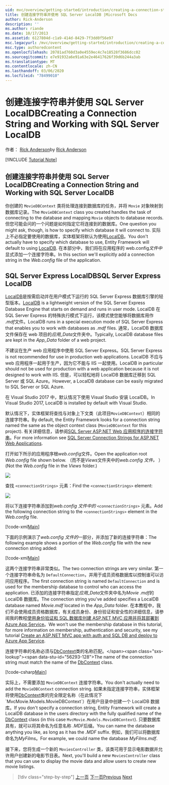 ```yaml
---
uid: mvc/overview/getting-started/introduction/creating-a-connection-string
title: 创建连接字符串并使用 SQL Server LocalDB |Microsoft Docs
author: Rick-Anderson
description: ''
ms.author: riande
ms.date: 10/17/2013
ms.assetid: 6127804d-c1a9-414d-8429-7f3dd0f56e97
msc.legacyurl: /mvc/overview/getting-started/introduction/creating-a-connection-string
msc.type: authoredcontent
ms.openlocfilehash: 20781ad760d3a0e4559ec4c7e18528f3686dcc02
ms.sourcegitcommit: e7e91932a6e91a63e2e46417626f39d6b244a3ab
ms.translationtype: MT
ms.contentlocale: zh-CN
ms.lasthandoff: 03/06/2020
ms.locfileid: "78499010"
---
```

# <a name="creating-a-connection-string-and-working-with-sql-server-localdb"></a><span data-ttu-id="56293-102">创建连接字符串并使用 SQL Server LocalDB</span><span class="sxs-lookup"><span data-stu-id="56293-102">Creating a Connection String and Working with SQL Server LocalDB</span></span>

<span data-ttu-id="56293-103">作者： [Rick Anderson](https://twitter.com/RickAndMSFT)</span><span class="sxs-lookup"><span data-stu-id="56293-103">by [Rick Anderson](https://twitter.com/RickAndMSFT)</span></span>

[!INCLUDE [Tutorial Note](index.md)]

## <a name="creating-a-connection-string-and-working-with-sql-server-localdb"></a><span data-ttu-id="56293-104">创建连接字符串并使用 SQL Server LocalDB</span><span class="sxs-lookup"><span data-stu-id="56293-104">Creating a Connection String and Working with SQL Server LocalDB</span></span>

<span data-ttu-id="56293-105">你创建的 `MovieDBContext` 类将处理连接到数据库的任务，并将 `Movie` 对象映射到数据库记录。</span><span class="sxs-lookup"><span data-stu-id="56293-105">The `MovieDBContext` class you created handles the task of connecting to the database and mapping `Movie` objects to database records.</span></span> <span data-ttu-id="56293-106">但您可能会问的一个问题是如何指定它将连接到的数据库。</span><span class="sxs-lookup"><span data-stu-id="56293-106">One question you might ask, though, is how to specify which database it will connect to.</span></span> <span data-ttu-id="56293-107">实际上不必指定要使用的数据库，实体框架将默认为使用[LocalDB](https://docs.microsoft.com/sql/database-engine/configure-windows/sql-server-2016-express-localdb)。</span><span class="sxs-lookup"><span data-stu-id="56293-107">You don't actually have to specify which database to use, Entity Framework will default to using [LocalDB](https://docs.microsoft.com/sql/database-engine/configure-windows/sql-server-2016-express-localdb).</span></span> <span data-ttu-id="56293-108">在本部分中，我们将在应用程序的 web.config*文件中*显式添加一个连接字符串。</span><span class="sxs-lookup"><span data-stu-id="56293-108">In this section we'll explicitly add a connection string in the *Web.config* file of the application.</span></span>

## <a name="sql-server-express-localdb"></a><span data-ttu-id="56293-109">SQL Server Express LocalDB</span><span class="sxs-lookup"><span data-stu-id="56293-109">SQL Server Express LocalDB</span></span>

<span data-ttu-id="56293-110">[LocalDB](https://docs.microsoft.com/sql/database-engine/configure-windows/sql-server-2016-express-localdb)是按需启动并在用户模式下运行的 SQL Server Express 数据库引擎的轻型版本。</span><span class="sxs-lookup"><span data-stu-id="56293-110">[LocalDB](https://docs.microsoft.com/sql/database-engine/configure-windows/sql-server-2016-express-localdb) is a lightweight version of the SQL Server Express Database Engine that starts on demand and runs in user mode.</span></span> <span data-ttu-id="56293-111">LocalDB 在 SQL Server Express 的特殊执行模式下运行，该模式使您能够将数据库用作 *.mdf*文件。</span><span class="sxs-lookup"><span data-stu-id="56293-111">LocalDB runs in a special execution mode of SQL Server Express that enables you to work with databases as *.mdf* files.</span></span> <span data-ttu-id="56293-112">通常，LocalDB 数据库文件保存在 web 项目的*应用\_Data*文件夹中。</span><span class="sxs-lookup"><span data-stu-id="56293-112">Typically, LocalDB database files are kept in the *App\_Data* folder of a web project.</span></span>

<span data-ttu-id="56293-113">不建议在生产 web 应用程序中使用 SQL Server Express。</span><span class="sxs-lookup"><span data-stu-id="56293-113">SQL Server Express is not recommended for use in production web applications.</span></span> <span data-ttu-id="56293-114">LocalDB 不应与 web 应用程序一起用于生产，因为它不能与 IIS 一起使用。</span><span class="sxs-lookup"><span data-stu-id="56293-114">LocalDB in particular should not be used for production with a web application because it is not designed to work with IIS.</span></span> <span data-ttu-id="56293-115">但是，可以轻松地将 LocalDB 数据库迁移到 SQL Server 或 SQL Azure。</span><span class="sxs-lookup"><span data-stu-id="56293-115">However, a LocalDB database can be easily migrated to SQL Server or SQL Azure.</span></span>

<span data-ttu-id="56293-116">在 Visual Studio 2017 中，默认情况下使用 Visual Studio 安装 LocalDB。</span><span class="sxs-lookup"><span data-stu-id="56293-116">In Visual Studio 2017, LocalDB is installed by default with Visual Studio.</span></span>

<span data-ttu-id="56293-117">默认情况下，实体框架将查找与对象上下文类（此项目`MovieDBContext`）相同的连接字符串。</span><span class="sxs-lookup"><span data-stu-id="56293-117">By default, the Entity Framework looks for a connection string named the same as the object context class (`MovieDBContext` for this project).</span></span> <span data-ttu-id="56293-118">有关详细信息，请参阅[SQL Server ASP.NET Web 应用程序的连接字符串](https://msdn.microsoft.com/library/jj653752.aspx)。</span><span class="sxs-lookup"><span data-stu-id="56293-118">For more information see [SQL Server Connection Strings for ASP.NET Web Applications](https://msdn.microsoft.com/library/jj653752.aspx).</span></span>

<span data-ttu-id="56293-119">打开如下所示的应用程序根*web.config*文件。</span><span class="sxs-lookup"><span data-stu-id="56293-119">Open the application root *Web.config* file shown below.</span></span> <span data-ttu-id="56293-120">（而不是*Views*文件夹中的*web.config 文件。* ）</span><span class="sxs-lookup"><span data-stu-id="56293-120">(Not the *Web.config* file in the *Views* folder.)</span></span>

![](creating-a-connection-string/_static/image1.png)

<span data-ttu-id="56293-121">查找 `<connectionStrings>` 元素：</span><span class="sxs-lookup"><span data-stu-id="56293-121">Find the `<connectionStrings>` element:</span></span>

![](creating-a-connection-string/_static/image2.png)

<span data-ttu-id="56293-122">将以下连接字符串添加到*web.config 文件中的 `<connectionStrings>`* 元素。</span><span class="sxs-lookup"><span data-stu-id="56293-122">Add the following connection string to the `<connectionStrings>` element in the *Web.config* file.</span></span>

[!code-xml[Main](creating-a-connection-string/samples/sample1.xml)]

<span data-ttu-id="56293-123">下面的示例演示了*web.config 文件的*一部分，并添加了新的连接字符串：</span><span class="sxs-lookup"><span data-stu-id="56293-123">The following example shows a portion of the *Web.config* file with the new connection string added:</span></span>

[!code-xml[Main](creating-a-connection-string/samples/sample2.xml)]

<span data-ttu-id="56293-124">这两个连接字符串非常类似。</span><span class="sxs-lookup"><span data-stu-id="56293-124">The two connection strings are very similar.</span></span> <span data-ttu-id="56293-125">第一个连接字符串命名为 `DefaultConnection`，并用于成员资格数据库以控制谁可以访问应用程序。</span><span class="sxs-lookup"><span data-stu-id="56293-125">The first connection string is named `DefaultConnection` and is used for the membership database to control who can access the application.</span></span> <span data-ttu-id="56293-126">已添加的连接字符串指定*应用\_Data*文件夹中名为*Movie .mdf*的 LocalDB 数据库。</span><span class="sxs-lookup"><span data-stu-id="56293-126">The connection string you've added specifies a LocalDB database named *Movie.mdf* located in the *App\_Data* folder.</span></span> <span data-ttu-id="56293-127">在本教程中，我们不会使用成员资格数据库，有关成员身份、身份验证和安全性的详细信息，请参阅我的教程[使用身份验证和 SQL 数据库创建 ASP.NET MVC 应用并将其部署到 Azure App Service](https://docs.microsoft.com/aspnet/core/security/authorization/secure-data)。</span><span class="sxs-lookup"><span data-stu-id="56293-127">We won't use the membership database in this tutorial, for more information on membership, authentication and security, see my tutorial [Create an ASP.NET MVC app with auth and SQL DB and deploy to Azure App Service](https://docs.microsoft.com/aspnet/core/security/authorization/secure-data).</span></span>

<span data-ttu-id="56293-128">连接字符串的名称必须与[DbContext](https://msdn.microsoft.com/library/system.data.entity.dbcontext(v=vs.103).aspx)类的名称匹配。</span><span class="sxs-lookup"><span data-stu-id="56293-128">The name of the connection string must match the name of the [DbContext](https://msdn.microsoft.com/library/system.data.entity.dbcontext(v=vs.103).aspx) class.</span></span>

[!code-csharp[Main](creating-a-connection-string/samples/sample3.cs?highlight=15)]

<span data-ttu-id="56293-129">实际上，不需要添加 `MovieDBContext` 连接字符串。</span><span class="sxs-lookup"><span data-stu-id="56293-129">You don't actually need to add the `MovieDBContext` connection string.</span></span> <span data-ttu-id="56293-130">如果未指定连接字符串，实体框架将使用[DbContext](https://msdn.microsoft.com/library/system.data.entity.dbcontext(v=vs.103).aspx)类的完全限定名称（在此情况下 `MvcMovie.Models.MovieDBContext`）在用户目录中创建一个 LocalDB 数据库。</span><span class="sxs-lookup"><span data-stu-id="56293-130">If you don't specify a connection string, Entity Framework will create a LocalDB database in the users directory with the fully qualified name of the [DbContext](https://msdn.microsoft.com/library/system.data.entity.dbcontext(v=vs.103).aspx) class (in this case `MvcMovie.Models.MovieDBContext`).</span></span> <span data-ttu-id="56293-131">只要数据库具有，就可以将其命名为任意名称 *.MDF*后缀。</span><span class="sxs-lookup"><span data-stu-id="56293-131">You can name the database anything you like, as long as it has the *.MDF* suffix.</span></span> <span data-ttu-id="56293-132">例如，我们可以将数据库命名为*MyFilms*。</span><span class="sxs-lookup"><span data-stu-id="56293-132">For example, we could name the database *MyFilms.mdf*.</span></span>

<span data-ttu-id="56293-133">接下来，您将生成一个新的 `MoviesController` 类，该类可用于显示电影数据并允许用户创建新的电影节目表。</span><span class="sxs-lookup"><span data-stu-id="56293-133">Next, you'll build a new `MoviesController` class that you can use to display the movie data and allow users to create new movie listings.</span></span>

> [!div class="step-by-step"]
> <span data-ttu-id="56293-134">[上一页](adding-a-model.md)
> [下一页](accessing-your-models-data-from-a-controller.md)</span><span class="sxs-lookup"><span data-stu-id="56293-134">[Previous](adding-a-model.md)
[Next](accessing-your-models-data-from-a-controller.md)</span></span>
